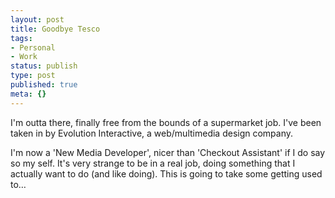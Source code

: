 ```yaml
---
layout: post
title: Goodbye Tesco
tags:
- Personal
- Work
status: publish
type: post
published: true
meta: {}
---
```

I'm outta there, finally free from the bounds of a supermarket job. I've been taken in by Evolution Interactive, a web/multimedia design company.

I'm now a 'New Media Developer', nicer than 'Checkout Assistant' if I do say so my self. It's very strange to be in a real job, doing something that I actually want to do (and like doing). This is going to take some getting used to…
